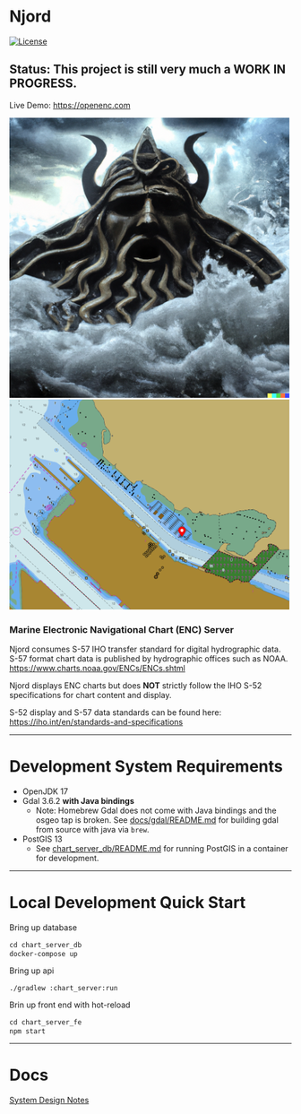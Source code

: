 # Njord 

[![License](https://img.shields.io/badge/License-Apache_2.0-blue.svg)](https://opensource.org/licenses/Apache-2.0)

## Status: This project is still very much a WORK IN PROGRESS.
Live Demo: https://openenc.com

<p>
    <img alt="Njord" src="./chart_server_fe/src/njord.png" width=500 >
    <img alt="Screenshot" src="./screenshot.png" width=500 >
</p>

### Marine Electronic Navigational Chart (ENC) Server

Njord consumes S-57 IHO transfer standard for digital hydrographic data. S-57 format chart data is published by 
hydrographic offices such as NOAA. https://www.charts.noaa.gov/ENCs/ENCs.shtml 

Njord displays ENC charts but does **NOT** strictly follow the IHO S-52 specifications for chart content and display.

S-52 display and S-57 data standards can be found here: https://iho.int/en/standards-and-specifications

----------

# Development System Requirements

* OpenJDK 17
* Gdal 3.6.2 **with Java bindings**
  * Note: Homebrew Gdal does not come with Java bindings and the osgeo tap is broken. 
          See [docs/gdal/README.md](docs/gdal/README.md) for building gdal from source with java via `brew`.
* PostGIS 13
  * See [chart_server_db/README.md](chart_server_db/README.md) for running PostGIS in a container for development. 

----------

# Local Development Quick Start

Bring up database
```shell
cd chart_server_db
docker-compose up
```

Bring up api
```shell
./gradlew :chart_server:run
```

Brin up front end with hot-reload
```shell
cd chart_server_fe
npm start
```

----------

# Docs

[System Design Notes](docs/DESIGN.md)
